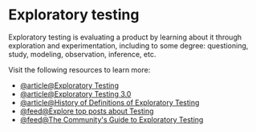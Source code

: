 # Exploratory testing

Exploratory testing is evaluating a product by learning about it through exploration and experimentation, including to some degree: questioning, study, modeling, observation, inference, etc.

Visit the following resources to learn more:

- [@article@Exploratory Testing](https://www.satisfice.com/exploratory-testing)
- [@article@Exploratory Testing 3.0](https://www.satisfice.com/blog/archives/1509)
- [@article@History of Definitions of Exploratory Testing](https://www.satisfice.com/blog/archives/1504)
- [@feed@Explore top posts about Testing](https://app.daily.dev/tags/testing?ref=roadmapsh)
- [@feed@The Community's Guide to Exploratory Testing](https://www.ministryoftesting.com/collections/the-community-s-guide-to-exploratory-testing)
